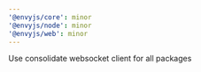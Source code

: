```yaml
---
'@envyjs/core': minor
'@envyjs/node': minor
'@envyjs/web': minor
---
```


Use consolidate websocket client for all packages
